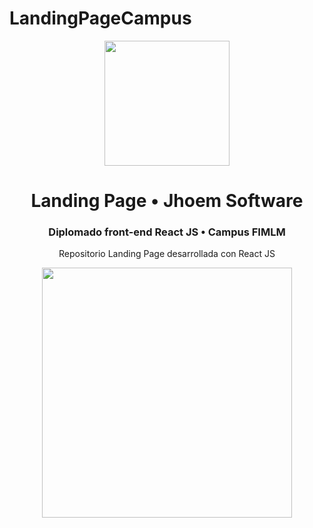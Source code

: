 # LandingPageCampus
<!DOCTYPE html>
<html>
<head>
</head>
<body>
	<div align="center">
		<img src="https://cdn.icon-icons.com/icons2/2415/PNG/512/react_original_wordmark_logo_icon_146375.png" style="width: 200px;">
		<h1>Landing Page • Jhoem Software</h1>
		<h3>Diplomado front-end React JS • Campus FIMLM</h3>
	</div>
	<div align="center">
		<p>Repositorio Landing Page desarrollada con React JS</p>
	</div>
	<div align="center">
		<img src="https://camo.githubusercontent.com/0bdb79b0509a6786e37ec358232ab0c44e045fbd34cb9658c596fc111973a909/68747470733a2f2f63616d7075732e66756e646163696f6e6d617269616c756973612e6f72672f6163636f756e74732f312f66696c65732f32353832362f646f776e6c6f61643f76657269666965723d68485733594457386d5870455678365152644e384162364734716f4c38346466696a706a4e754363" style="width: 400px;">
	</div>
</body>
</html>
